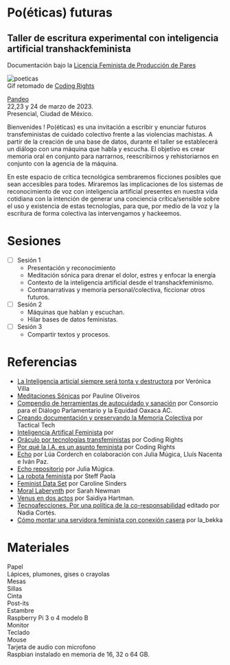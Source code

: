 # Po(éticas) futuras
## Taller de escritura experimental con inteligencia artificial transhackfeminista
Documentación bajo la [Licencia Feminista de Producción de Pares](https://labekka.red/licencia-f2f/)

![poeticas](https://media.giphy.com/media/v1.Y2lkPTc5MGI3NjExZjk3ZTQ1MGJhOGNkY2E5YjYyMjY4NmFlZDg4MWEyYmNhNDcxOGUxNyZjdD1n/li0s0yrz011JbkXbO9/giphy.gif)  
Gif retomado de [Coding Rights](https://giphy.com/gifs/codingrights-tech-speculative-transfeministech-li0s0yrz011JbkXbO9)

[Pandeo](https://www.pandeo.info/)   
22,23 y 24 de marzo de 2023.  
Presencial, Ciudad de México.

Bienvenides ! 
Po(éticas) es una invitación a escribir y enunciar futuros transfeministas de cuidado colectivo frente a las violencias machistas. A partir de la creación de una base de datos, durante el taller se establecerá un diálogo con una máquina que habla y escucha. El objetivo es crear memoria oral en conjunto para narrarnos, reescribirnos y rehistoriarnos en conjunto con la agencia de la máquina.

En este espacio de crítica tecnológica sembraremos ficciones posibles que sean accesibles para todes. Miraremos las implicaciones de los sistemas de reconocimiento de voz con inteligencia artificial presentes en nuestra vida cotidiana con la intención de generar una conciencia crítica/sensible sobre el uso y existencia de estas tecnologías, para que, por medio de la voz y la escritura de forma colectiva las intervengamos y hackeemos.

# Sesiones 
 - [ ] Sesión 1 
 	- Presentación y reconocimiento
 	- Meditación sónica para drenar el dolor, estres y enfocar la energía
 	- Contexto de la inteligencia artificial desde el transhackfeminismo.
	- Contranarrativas y memoria personal/colectiva, ficcionar otros futuros.
 - [ ] Sesión 2 
	- Máquinas que hablan y escuchan.
	- Hilar bases de datos feministas.
 - [ ] Sesión 3 
	- Compartir textos y procesos. 
	
# Referencias
- [La Inteligencia articial siempre será tonta y destructora](https://desinformemonos.org/la-inteligencia-artificial-siempre-sera-tonta-y-destructora/) por Verónica Villa
- [Meditaciones Sónicas](http://www.soundportraits.info/wp-content/uploads/2019/06/Oliveros_Pauline_Sonic_Meditations_1974.pdf) por Pauline Oliveiros
- [Compendio de herramientas de autocuidado y sanación](https://consorciooaxaca.org/wp-content/uploads/2020/05/compendio_Autocuidado.pdf) por Consorcio para el Diálogo Parlamentario y la Equidad Oaxaca AC.
- [Creando documentación y preservando la Memoria Colectiva](https://es.gendersec.train.tacticaltech.org/) por Tactical Tech
- [Inteligencia Artifical Feminista]() por 
- [Oráculo por tecnologías transfeministas](https://www.transfeministech.codingrights.org/) por Coding Rights
- [Por qué la I.A. es un asunto feminista](https://notmy.ai/es/) por Coding Rights
- [Echo](http://angelsbarcelona.com/en/artists/lua-coderch/projects/echo/1365) por Lúa Corderch en colaboración con Julia Múgica, Lluís Nacenta e Iván Paz.
- [Echo repositorio](https://github.com/juliajmg/ECO) por Julia Múgica.
- [La robota feminista](https://github.com/stepaola/La-robota-feminista/blob/master/Taller.md) por Steff Paola 
- [Feminist Data Set](https://carolinesinders.com/feminist-data-set/) por Caroline Sinders
- [Moral Laberynth](https://www.morallabyrinth.com/) por Sarah Newman
- [Venus en dos actos](https://hemisphericinstitute.org/en/emisferica-91/9-1-essays/venus-en-dos-actos.html) por Saidiya Hartman.
- [Tecnoafecciones. Por una política de la co-responsabilidad](https://sursiendo.org/2022/08/escrituras-hackfeministas-para-otras-tecnologias/) editado por Nadia Cortés. 
- [Cómo montar una servidora feminista con conexión casera](https://labekka.red/servidoras-feministas/) por la_bekka

# Materiales 

Papel  
Lápices, plumones, gises o crayolas  
Mesas  
Sillas   
Cinta   
Post-its   
Estambre   
Raspberry Pi 3 o 4 modelo B  
Monitor  
Teclado  
Mouse   
Tarjeta de audio con microfono  
Raspbian instalado en memoria de 16, 32 o 64 GB.   



